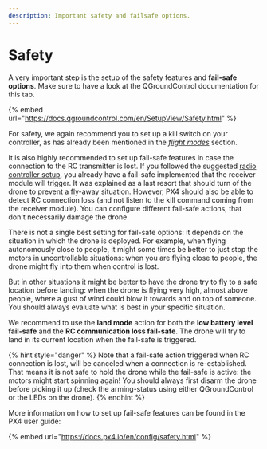```yaml
---
description: Important safety and failsafe options.
---
```


# Safety

A very important step is the setup of the safety features and **fail-safe options**. Make sure to have a look at the QGroundControl documentation for this tab.

{% embed url="https://docs.qgroundcontrol.com/en/SetupView/Safety.html" %}

For safety, we again recommend you to set up a kill switch on your controller, as has already been mentioned in the [_flight modes_](radio-and-flight-modes.md) section.

It is also highly recommended to set up fail-safe features in case the connection to the RC transmitter is lost. If you followed the suggested [radio controller setup](../radio-controller-setup.md#setting-up-connections-loss-failsafe), you already have a fail-safe implemented that the receiver module will trigger. It was explained as a last resort that should turn of the drone to prevent a fly-away situation. However, PX4 should also be able to detect RC connection loss (and not listen to the kill command coming from the receiver module). You can configure different fail-safe actions, that don't necessarily damage the drone.

There is not a single best setting for fail-safe options: it depends on the situation in which the drone is deployed. For example, when flying autonomously close to people, it might some times be better to just stop the motors in uncontrollable situations: when you are flying close to people, the drone might fly into them when control is lost.&#x20;

But in other situations it might be better to have the drone try to fly to a safe location before landing: when the drone is flying very high, almost above people, where a gust of wind could blow it towards and on top of someone. You should always evaluate what is best in your specific situation.

We recommend to use the **land mode** action for both the **low battery level fail-safe** and the **RC communication loss fail-safe**. The drone will try to land in its current location when the fail-safe is triggered.

{% hint style="danger" %}
Note that a fail-safe action triggered when RC connection is lost, will be canceled when a connection is re-established. That means it is not safe to hold the drone while the fail-safe is active: the motors might start spinning again! You should always first disarm the drone before picking it up (check the arming-status using either QGroundControl or the LEDs on the drone).
{% endhint %}

More information on how to set up fail-safe features can be found in the PX4 user guide:

{% embed url="https://docs.px4.io/en/config/safety.html" %}
